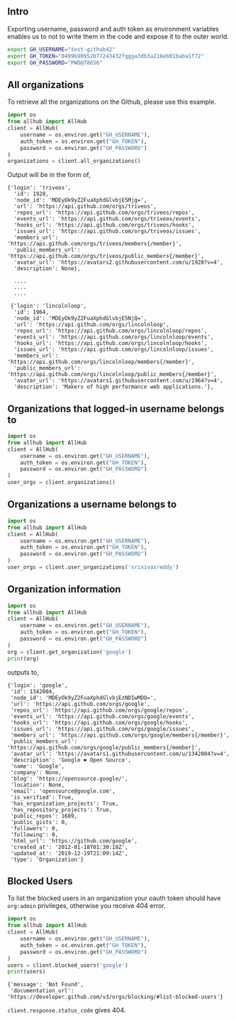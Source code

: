 ## Intro 
Exporting username, password and auth token as environment variables enables us to not to write 
them in the code and expose it to the outer world.

```bash
export GH_USERNAME="test-github42"
export GH_TOKEN="0499690952877243432fggga3db3a216eb01baba1f72"
export GH_PASSWORD="PWD@78656"
```
## All organizations

To retrieve all the organizations on the Github, please use this example.


```python
import os
from allhub import AllHub
client = AllHub(
    username = os.environ.get("GH_USERNAME"),
    auth_token = os.environ.get("GH_TOKEN"),
    password = os.environ.get("GH_PASSWORD")
)
organizations = client.all_organizations()  
```

Output will be in the form of,

```text
{'login': 'triveos',
  'id': 1928,
  'node_id': 'MDEyOk9yZ2FuaXphdGlvbjE5Mjg=',
  'url': 'https://api.github.com/orgs/triveos',
  'repos_url': 'https://api.github.com/orgs/triveos/repos',
  'events_url': 'https://api.github.com/orgs/triveos/events',
  'hooks_url': 'https://api.github.com/orgs/triveos/hooks',
  'issues_url': 'https://api.github.com/orgs/triveos/issues',
  'members_url': 'https://api.github.com/orgs/triveos/members{/member}',
  'public_members_url': 'https://api.github.com/orgs/triveos/public_members{/member}',
  'avatar_url': 'https://avatars2.githubusercontent.com/u/1928?v=4',
  'description': None},

  ....
  ....
  ....

 {'login': 'lincolnloop',
  'id': 1964,
  'node_id': 'MDEyOk9yZ2FuaXphdGlvbjE5NjQ=',
  'url': 'https://api.github.com/orgs/lincolnloop',
  'repos_url': 'https://api.github.com/orgs/lincolnloop/repos',
  'events_url': 'https://api.github.com/orgs/lincolnloop/events',
  'hooks_url': 'https://api.github.com/orgs/lincolnloop/hooks',
  'issues_url': 'https://api.github.com/orgs/lincolnloop/issues',
  'members_url': 'https://api.github.com/orgs/lincolnloop/members{/member}',
  'public_members_url': 'https://api.github.com/orgs/lincolnloop/public_members{/member}',
  'avatar_url': 'https://avatars1.githubusercontent.com/u/1964?v=4',
  'description': 'Makers of high performance web applications.'},
```
## Organizations that logged-in username belongs to

```python
import os
from allhub import AllHub
client = AllHub(
    username = os.environ.get("GH_USERNAME"),
    auth_token = os.environ.get("GH_TOKEN"),
    password = os.environ.get("GH_PASSWORD")
)
user_orgs = client.organizations()
```

## Organizations a username belongs to
```python
import os
from allhub import AllHub
client = AllHub(
    username = os.environ.get("GH_USERNAME"),
    auth_token = os.environ.get("GH_TOKEN"),
    password = os.environ.get("GH_PASSWORD")
)
user_orgs = client.user_organizations('srinivasreddy')
```

## Organization information
```python
import os
from allhub import AllHub
client = AllHub(
    username = os.environ.get("GH_USERNAME"),
    auth_token = os.environ.get("GH_TOKEN"),
    password = os.environ.get("GH_PASSWORD")
)
org = client.get_organization('google')
print(org)
```
outputs to, 
```text
{'login': 'google',
 'id': 1342004,
 'node_id': 'MDEyOk9yZ2FuaXphdGlvbjEzNDIwMDQ=',
 'url': 'https://api.github.com/orgs/google',
 'repos_url': 'https://api.github.com/orgs/google/repos',
 'events_url': 'https://api.github.com/orgs/google/events',
 'hooks_url': 'https://api.github.com/orgs/google/hooks',
 'issues_url': 'https://api.github.com/orgs/google/issues',
 'members_url': 'https://api.github.com/orgs/google/members{/member}',
 'public_members_url': 'https://api.github.com/orgs/google/public_members{/member}',
 'avatar_url': 'https://avatars1.githubusercontent.com/u/1342004?v=4',
 'description': 'Google ❤️ Open Source',
 'name': 'Google',
 'company': None,
 'blog': 'https://opensource.google/',
 'location': None,
 'email': 'opensource@google.com',
 'is_verified': True,
 'has_organization_projects': True,
 'has_repository_projects': True,
 'public_repos': 1689,
 'public_gists': 0,
 'followers': 0,
 'following': 0,
 'html_url': 'https://github.com/google',
 'created_at': '2012-01-18T01:30:18Z',
 'updated_at': '2019-12-19T21:09:14Z',
 'type': 'Organization'}
```
## Blocked Users

To list the blocked users in an organization your oauth token should have `org:admin` privileges, otherwise you receive 404
error.

```python
import os
from allhub import AllHub
client = AllHub(
    username = os.environ.get("GH_USERNAME"),
    auth_token = os.environ.get("GH_TOKEN"),
    password = os.environ.get("GH_PASSWORD")
)
users = client.blocked_users('google')
print(users)
```
```text
{'message': 'Not Found',
 'documentation_url': 'https://developer.github.com/v3/orgs/blocking/#list-blocked-users'}
```

```client.response.status_code``` gives 404.

